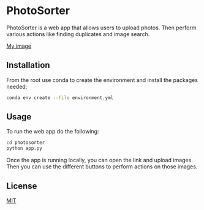 # PhotoSorter

PhotoSorter is a web app that allows users to upload photos. Then perform various actions like finding duplicates and image search.

[My image](r3g2.github.com/photosorter/photosorter_frontpage.png)



## Installation

From the root use conda to create the environment and install the packages needed:

```bash
conda env create --file environment.yml
```

## Usage

To run the web app do the following:

```bash
cd photosorter
python app.py
```

Once the app is running locally, you can open the link and upload images.
Then you can use the different buttons to perform actions on those images.

## License
[MIT](https://choosealicense.com/licenses/mit/)